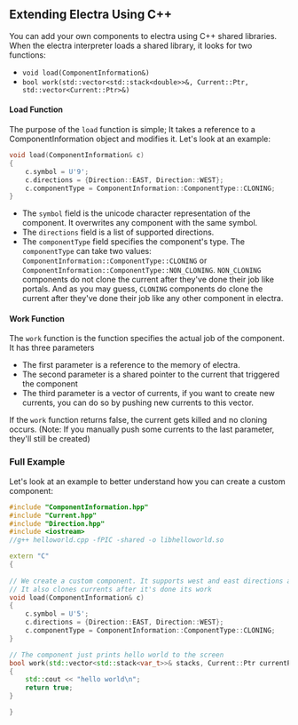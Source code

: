## Extending Electra Using C++
You can add your own components to electra using C++ shared libraries.
When the electra interpreter loads a shared library, it looks for two functions:
- `void load(ComponentInformation&)`
- `bool work(std::vector<std::stack<double>>&, Current::Ptr, std::vector<Current::Ptr>&)`

#### Load Function
The purpose of the `load` function is simple; It takes a reference to a ComponentInformation
object and modifies it. Let's look at an example:
```cpp
void load(ComponentInformation& c)
{
    c.symbol = U'9';
    c.directions = {Direction::EAST, Direction::WEST};
    c.componentType = ComponentInformation::ComponentType::CLONING;
}
```

- The `symbol` field is the unicode character representation of the component. It overwrites
any component with the same symbol.
- The `directions` field is a list of supported directions.
- The `componentType` field specifies the component's type. The `componentType` can take
two values: `ComponentInformation::ComponentType::CLONING` or `ComponentInformation::ComponentType::NON_CLONING`.
`NON_CLONING` components do not clone the current after they've done their job like portals.
And as you may guess, `CLONING` components do clone the current after they've done their job like any other component in electra.

#### Work Function
The `work` function is the function specifies the actual job of the component. It has three parameters
- The first parameter is a reference to the memory of electra.
- The second parameter is a shared pointer to the current that triggered the component
- The third parameter is a vector of currents, if you want to create new currents, you can do so
by pushing new currents to this vector.

If the `work` function returns false, the current gets killed and no cloning occurs.
(Note: If you manually push some currents to the last parameter, they'll still be created)

### Full Example
Let's look at an example to better understand how you can create a custom component:
```cpp
#include "ComponentInformation.hpp"
#include "Current.hpp"
#include "Direction.hpp"
#include <iostream>
//g++ helloworld.cpp -fPIC -shared -o libhelloworld.so

extern "C"
{
    
// We create a custom component. It supports west and east directions and '5' is its symbol.
// It also clones currents after it's done its work
void load(ComponentInformation& c)
{
    c.symbol = U'5';
    c.directions = {Direction::EAST, Direction::WEST};
    c.componentType = ComponentInformation::ComponentType::CLONING;
}

// The component just prints hello world to the screen
bool work(std::vector<std::stack<var_t>>& stacks, Current::Ptr currentPtr, std::vector<Current::Ptr>& currentVector)
{
    std::cout << "hello world\n";
    return true;
}

}
```
